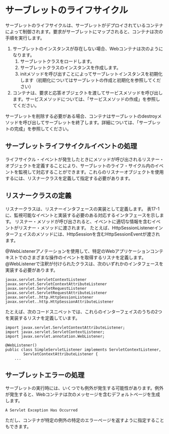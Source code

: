 # サーブレットのライフサイクル
サーブレットのライフサイクルは、サーブレットがデプロイされているコンテナによって制御されます。要求がサーブレットにマップされると、コンテナは次の手順を実行します。

1. サーブレットのインスタンスが存在しない場合、Webコンテナは次のようになります。
	1. サーブレットクラスをロードします。
	1. サーブレットクラスのインスタンスを作成します。
	1. initメソッドを呼び出すことによってサーブレットインスタンスを初期化します（初期化についてはサーブレットの作成と初期化を参照してください）
1. コンテナは、要求と応答オブジェクトを渡してサービスメソッドを呼び出します。サービスメソッドについては、「サービスメソッドの作成」を参照してください。

サーブレットを削除する必要がある場合、コンテナはサーブレットのdestroyメソッドを呼び出してサーブレットを終了します。詳細については、「サーブレットの完成」を参照してください。

## サーブレットライフサイクルイベントの処理
ライフサイクル・イベントが発生したときにメソッドが呼び出されるリスナー・オブジェクトを定義することにより、サーブレットのライフ・サイクル内のイベントを監視して対応することができます。これらのリスナーオブジェクトを使用するには、リスナークラスを定義して指定する必要があります。

## リスナークラスの定義
リスナークラスは、リスナーインタフェースの実装として定義します。 表17-1に、監視可能なイベントと実装する必要のある対応するインタフェースを示します。 リスナー・メソッドが呼び出されると、イベントに適切な情報を含むイベントがリスナー・メソッドに渡されます。 たとえば、HttpSessionListenerインターフェイスのメソッドには、HttpSessionを含むHttpSessionEventが渡されます。

@WebListenerアノテーションを使用して、特定のWebアプリケーションコンテキストでのさまざまな操作のイベントを取得するリスナを定義します。 @WebListenerで注釈が付けられたクラスは、次のいずれかのインタフェースを実装する必要があります。
```
javax.servlet.ServletContextListener
javax.servlet.ServletContextAttributeListener
javax.servlet.ServletRequestListener
javax.servlet.ServletRequestAttributeListener
javax.servlet..http.HttpSessionListener
javax.servlet..http.HttpSessionAttributeListener
```

たとえば、次のコードスニペットでは、これらのインターフェイスのうちの2つを実装するリスナを定義しています。
```
import javax.servlet.ServletContextAttributeListener;
import javax.servlet.ServletContextListener;
import javax.servlet.annotation.WebListener;

@WebListener()
public class SimpleServletListener implements ServletContextListener,
        ServletContextAttributeListener {
    ...
```

## サーブレットエラーの処理
サーブレットの実行時には、いくつでも例外が発生する可能性があります。例外が発生すると、Webコンテナは次のメッセージを含むデフォルトページを生成します。
```
A Servlet Exception Has Occurred
```

ただし、コンテナが特定の例外の特定のエラーページを返すように指定することもできます。
